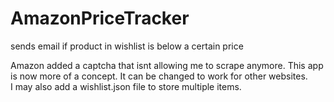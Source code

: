 # AmazonPriceTracker
sends email if product in wishlist is below a certain price  

Amazon added a captcha that isnt allowing me to scrape anymore. This app is now more of a concept. It can be changed to work for other websites.  
I may also add a wishlist.json file to store multiple items.
